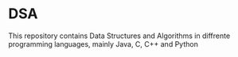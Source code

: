 # DSA
This repository contains Data Structures and Algorithms in diffrente programming languages, mainly Java, C, C++ and Python

